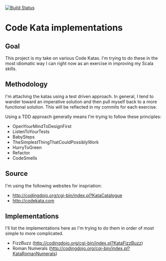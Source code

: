 [![Build Status](https://travis-ci.org/dkittle/code-katas.svg?branch=master)](https://travis-ci.org/dkittle/code-katas)

# Code Kata implementations

## Goal
This project is my take on various Code Katas.  I'm trying to do these in the most idiomatic way I can right now as an 
exercise in improving my Scala skills.

## Methodology

I'm attaching the katas using a test driven approach.  In general, I tend to wander toward an imperative solution and 
then pull myself back to a more functional solution.  This will be reflected in my commits for each exercise.

Using a TDD approach generally means I'm trying to follow these principles:

* OpenYourMindToDesignFirst
* ListenToYourTests
* BabySteps
* TheSimplestThingThatCouldPossiblyWork
* HurryToGreen
* Refactor
* CodeSmells

## Source

I'm using the following websites for inspriation:

* http://codingdojo.org/cgi-bin/index.pl?KataCatalogue
* http://codekata.com
 

## Implementations

I'll list the implementations here as I'm trying to do them in order of most simple to more complicated.

* FizzBuzz (http://codingdojo.org/cgi-bin/index.pl?KataFizzBuzz)
* Roman Numerals (http://codingdojo.org/cgi-bin/index.pl?KataRomanNumerals)
